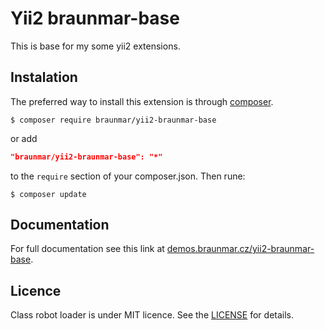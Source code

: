 Yii2 braunmar-base
==============================

This is base for my some yii2 extensions.

Instalation
-----------
The preferred way to install this extension is through [composer](http://getcomposer.org/download/).


```
$ composer require braunmar/yii2-braunmar-base
```

or add

```json
"braunmar/yii2-braunmar-base": "*"
```

to the `require` section of your composer.json. Then rune:

```
$ composer update
```


Documentation
-------------

For full documentation see this link at [demos.braunmar.cz/yii2-braunmar-base](http://demos.braunmar.cz/yii2-braunmar-base).

Licence
-------

Class robot loader is under MIT licence. See the [LICENSE](https://github.com/braunmar/yii2-braunmar-base/blob/master/LICENSE) for details.